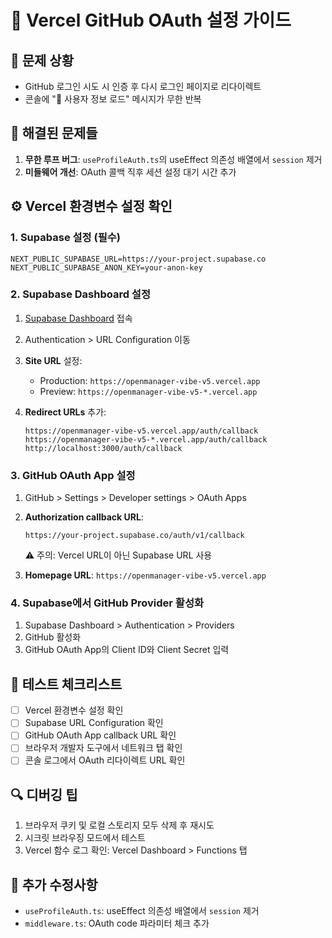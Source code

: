 # 🔐 Vercel GitHub OAuth 설정 가이드

## 📌 문제 상황

- GitHub 로그인 시도 시 인증 후 다시 로그인 페이지로 리다이렉트
- 콘솔에 "👤 사용자 정보 로드" 메시지가 무한 반복

## 🎯 해결된 문제들

1. **무한 루프 버그**: `useProfileAuth.ts`의 useEffect 의존성 배열에서 `session` 제거
2. **미들웨어 개선**: OAuth 콜백 직후 세션 설정 대기 시간 추가

## ⚙️ Vercel 환경변수 설정 확인

### 1. Supabase 설정 (필수)

```env
NEXT_PUBLIC_SUPABASE_URL=https://your-project.supabase.co
NEXT_PUBLIC_SUPABASE_ANON_KEY=your-anon-key
```

### 2. Supabase Dashboard 설정

1. [Supabase Dashboard](https://app.supabase.com) 접속
2. Authentication > URL Configuration 이동
3. **Site URL** 설정:
   - Production: `https://openmanager-vibe-v5.vercel.app`
   - Preview: `https://openmanager-vibe-v5-*.vercel.app`

4. **Redirect URLs** 추가:
   ```
   https://openmanager-vibe-v5.vercel.app/auth/callback
   https://openmanager-vibe-v5-*.vercel.app/auth/callback
   http://localhost:3000/auth/callback
   ```

### 3. GitHub OAuth App 설정

1. GitHub > Settings > Developer settings > OAuth Apps
2. **Authorization callback URL**:

   ```
   https://your-project.supabase.co/auth/v1/callback
   ```

   ⚠️ 주의: Vercel URL이 아닌 Supabase URL 사용

3. **Homepage URL**: `https://openmanager-vibe-v5.vercel.app`

### 4. Supabase에서 GitHub Provider 활성화

1. Supabase Dashboard > Authentication > Providers
2. GitHub 활성화
3. GitHub OAuth App의 Client ID와 Client Secret 입력

## 🧪 테스트 체크리스트

- [ ] Vercel 환경변수 설정 확인
- [ ] Supabase URL Configuration 확인
- [ ] GitHub OAuth App callback URL 확인
- [ ] 브라우저 개발자 도구에서 네트워크 탭 확인
- [ ] 콘솔 로그에서 OAuth 리다이렉트 URL 확인

## 🔍 디버깅 팁

1. 브라우저 쿠키 및 로컬 스토리지 모두 삭제 후 재시도
2. 시크릿 브라우징 모드에서 테스트
3. Vercel 함수 로그 확인: Vercel Dashboard > Functions 탭

## 📝 추가 수정사항

- `useProfileAuth.ts`: useEffect 의존성 배열에서 `session` 제거
- `middleware.ts`: OAuth code 파라미터 체크 추가
